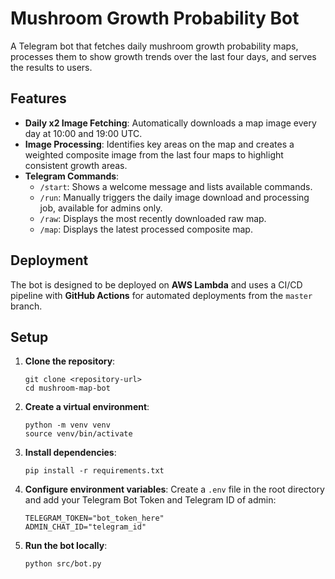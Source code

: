 # Mushroom Growth Probability Bot

A Telegram bot that fetches daily mushroom growth probability maps, processes them to show growth trends over the last four days, and serves the results to users.

## Features

- **Daily x2 Image Fetching**: Automatically downloads a map image every day at 10:00 and 19:00 UTC.
- **Image Processing**: Identifies key areas on the map and creates a weighted composite image from the last four maps to highlight consistent growth areas.
- **Telegram Commands**:
  - `/start`: Shows a welcome message and lists available commands.
  - `/run`: Manually triggers the daily image download and processing job, available for admins only.
  - `/raw`: Displays the most recently downloaded raw map.
  - `/map`: Displays the latest processed composite map.

## Deployment

The bot is designed to be deployed on **AWS Lambda** and uses a CI/CD pipeline with **GitHub Actions** for automated deployments from the `master` branch.

## Setup

1.  **Clone the repository**:
    ```
    git clone <repository-url>
    cd mushroom-map-bot
    ```

2.  **Create a virtual environment**:
    ```
    python -m venv venv
    source venv/bin/activate
    ```

3.  **Install dependencies**:
    ```
    pip install -r requirements.txt
    ```

4.  **Configure environment variables**:
    Create a `.env` file in the root directory and add your Telegram Bot Token and Telegram ID of admin:
    ```
    TELEGRAM_TOKEN="bot_token_here"
    ADMIN_CHAT_ID="telegram_id"
    ```

5.  **Run the bot locally**:
    ```
    python src/bot.py
    ```
